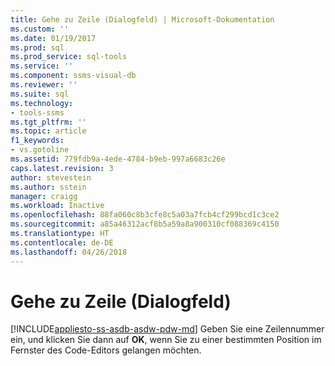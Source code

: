 ```yaml
---
title: Gehe zu Zeile (Dialogfeld) | Microsoft-Dokumentation
ms.custom: ''
ms.date: 01/19/2017
ms.prod: sql
ms.prod_service: sql-tools
ms.service: ''
ms.component: ssms-visual-db
ms.reviewer: ''
ms.suite: sql
ms.technology:
- tools-ssms
ms.tgt_pltfrm: ''
ms.topic: article
f1_keywords:
- vs.gotoline
ms.assetid: 779fdb9a-4ede-4784-b9eb-997a6683c26e
caps.latest.revision: 3
author: stevestein
ms.author: sstein
manager: craigg
ms.workload: Inactive
ms.openlocfilehash: 88fa060c8b3cfe8c5a03a7fcb4cf299bcd1c3ce2
ms.sourcegitcommit: a85a46312acf8b5a59a8a900310cf088369c4150
ms.translationtype: HT
ms.contentlocale: de-DE
ms.lasthandoff: 04/26/2018
---
```

# <a name="go-to-line-dialog-box"></a>Gehe zu Zeile (Dialogfeld)
[!INCLUDE[appliesto-ss-asdb-asdw-pdw-md](../../includes/appliesto-ss-asdb-asdw-pdw-md.md)]
Geben Sie eine Zeilennummer ein, und klicken Sie dann auf **OK**, wenn Sie zu einer bestimmten Position im Fernster des Code-Editors gelangen möchten.  
  
